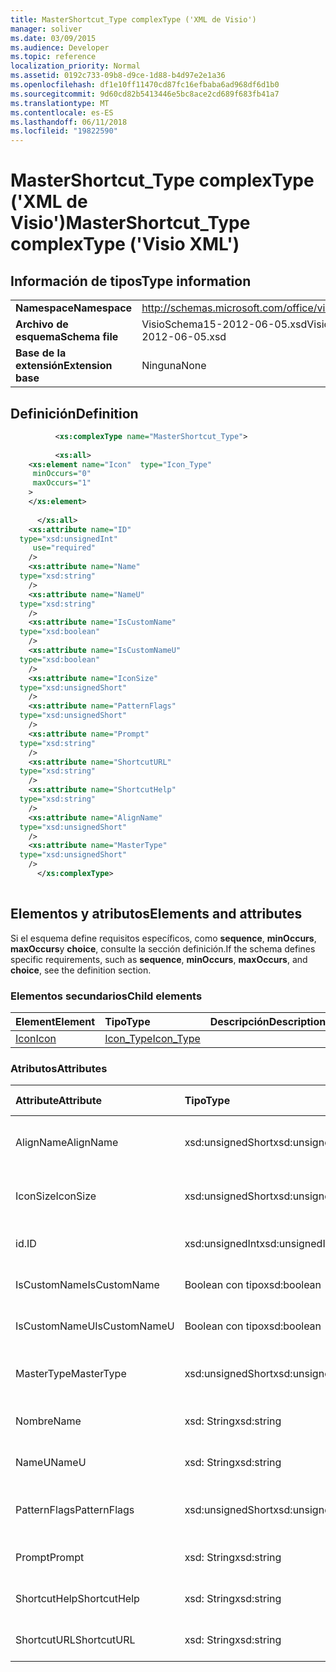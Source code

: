 ```yaml
---
title: MasterShortcut_Type complexType ('XML de Visio')
manager: soliver
ms.date: 03/09/2015
ms.audience: Developer
ms.topic: reference
localization_priority: Normal
ms.assetid: 0192c733-09b8-d9ce-1d88-b4d97e2e1a36
ms.openlocfilehash: df1e10ff11470cd87fc16efbaba6ad968df6d1b0
ms.sourcegitcommit: 9d60cd82b5413446e5bc8ace2cd689f683fb41a7
ms.translationtype: MT
ms.contentlocale: es-ES
ms.lasthandoff: 06/11/2018
ms.locfileid: "19822590"
---
```

# <a name="mastershortcuttype-complextype-visio-xml"></a><span data-ttu-id="fdf07-102">MasterShortcut_Type complexType ('XML de Visio')</span><span class="sxs-lookup"><span data-stu-id="fdf07-102">MasterShortcut_Type complexType ('Visio XML')</span></span>

## <a name="type-information"></a><span data-ttu-id="fdf07-103">Información de tipos</span><span class="sxs-lookup"><span data-stu-id="fdf07-103">Type information</span></span>

|||
|:-----|:-----|
|<span data-ttu-id="fdf07-104">**Namespace**</span><span class="sxs-lookup"><span data-stu-id="fdf07-104">**Namespace**</span></span> <br/> |http://schemas.microsoft.com/office/visio/2011/1/core  <br/> |
|<span data-ttu-id="fdf07-105">**Archivo de esquema**</span><span class="sxs-lookup"><span data-stu-id="fdf07-105">**Schema file**</span></span> <br/> |<span data-ttu-id="fdf07-106">VisioSchema15-2012-06-05.xsd</span><span class="sxs-lookup"><span data-stu-id="fdf07-106">VisioSchema15-2012-06-05.xsd</span></span>  <br/> |
|<span data-ttu-id="fdf07-107">**Base de la extensión**</span><span class="sxs-lookup"><span data-stu-id="fdf07-107">**Extension base**</span></span> <br/> |<span data-ttu-id="fdf07-108">Ninguna</span><span class="sxs-lookup"><span data-stu-id="fdf07-108">None</span></span>  <br/> |
   
## <a name="definition"></a><span data-ttu-id="fdf07-109">Definición</span><span class="sxs-lookup"><span data-stu-id="fdf07-109">Definition</span></span>

```XML
          <xs:complexType name="MasterShortcut_Type">
          
          <xs:all>
    <xs:element name="Icon"  type="Icon_Type"
     minOccurs="0"
     maxOccurs="1"
    >
    </xs:element>
    
      </xs:all>
    <xs:attribute name="ID"
  type="xsd:unsignedInt"
     use="required"
    />
    <xs:attribute name="Name"
  type="xsd:string"
    />
    <xs:attribute name="NameU"
  type="xsd:string"
    />
    <xs:attribute name="IsCustomName"
  type="xsd:boolean"
    />
    <xs:attribute name="IsCustomNameU"
  type="xsd:boolean"
    />
    <xs:attribute name="IconSize"
  type="xsd:unsignedShort"
    />
    <xs:attribute name="PatternFlags"
  type="xsd:unsignedShort"
    />
    <xs:attribute name="Prompt"
  type="xsd:string"
    />
    <xs:attribute name="ShortcutURL"
  type="xsd:string"
    />
    <xs:attribute name="ShortcutHelp"
  type="xsd:string"
    />
    <xs:attribute name="AlignName"
  type="xsd:unsignedShort"
    />
    <xs:attribute name="MasterType"
  type="xsd:unsignedShort"
    />
      </xs:complexType>
      
```

## <a name="elements-and-attributes"></a><span data-ttu-id="fdf07-110">Elementos y atributos</span><span class="sxs-lookup"><span data-stu-id="fdf07-110">Elements and attributes</span></span>

<span data-ttu-id="fdf07-111">Si el esquema define requisitos específicos, como **sequence**, **minOccurs**, **maxOccurs**y **choice**, consulte la sección definición.</span><span class="sxs-lookup"><span data-stu-id="fdf07-111">If the schema defines specific requirements, such as **sequence**, **minOccurs**, **maxOccurs**, and **choice**, see the definition section.</span></span> 
  
### <a name="child-elements"></a><span data-ttu-id="fdf07-112">Elementos secundarios</span><span class="sxs-lookup"><span data-stu-id="fdf07-112">Child elements</span></span>

|<span data-ttu-id="fdf07-113">**Element**</span><span class="sxs-lookup"><span data-stu-id="fdf07-113">**Element**</span></span>|<span data-ttu-id="fdf07-114">**Tipo**</span><span class="sxs-lookup"><span data-stu-id="fdf07-114">**Type**</span></span>|<span data-ttu-id="fdf07-115">**Descripción**</span><span class="sxs-lookup"><span data-stu-id="fdf07-115">**Description**</span></span>|
|:-----|:-----|:-----|
|[<span data-ttu-id="fdf07-116">Icon</span><span class="sxs-lookup"><span data-stu-id="fdf07-116">Icon</span></span>](icon-element-mastershortcut_type-complextypevisio-xml.md) <br/> |[<span data-ttu-id="fdf07-117">Icon_Type</span><span class="sxs-lookup"><span data-stu-id="fdf07-117">Icon_Type</span></span>](icon_type-complextypevisio-xml.md) <br/> ||
   
### <a name="attributes"></a><span data-ttu-id="fdf07-118">Atributos</span><span class="sxs-lookup"><span data-stu-id="fdf07-118">Attributes</span></span>

|<span data-ttu-id="fdf07-119">**Attribute**</span><span class="sxs-lookup"><span data-stu-id="fdf07-119">**Attribute**</span></span>|<span data-ttu-id="fdf07-120">**Tipo**</span><span class="sxs-lookup"><span data-stu-id="fdf07-120">**Type**</span></span>|<span data-ttu-id="fdf07-121">**Obligatorio**</span><span class="sxs-lookup"><span data-stu-id="fdf07-121">**Required**</span></span>|<span data-ttu-id="fdf07-122">**Descripción**</span><span class="sxs-lookup"><span data-stu-id="fdf07-122">**Description**</span></span>|<span data-ttu-id="fdf07-123">**Valores posibles**</span><span class="sxs-lookup"><span data-stu-id="fdf07-123">**Possible values**</span></span>|
|:-----|:-----|:-----|:-----|:-----|
|<span data-ttu-id="fdf07-124">AlignName</span><span class="sxs-lookup"><span data-stu-id="fdf07-124">AlignName</span></span>  <br/> |<span data-ttu-id="fdf07-125">xsd:unsignedShort</span><span class="sxs-lookup"><span data-stu-id="fdf07-125">xsd:unsignedShort</span></span>  <br/> |<span data-ttu-id="fdf07-126">opcional</span><span class="sxs-lookup"><span data-stu-id="fdf07-126">optional</span></span>  <br/> ||<span data-ttu-id="fdf07-127">Valores del tipo xsd:unsignedShort.</span><span class="sxs-lookup"><span data-stu-id="fdf07-127">Values of the xsd:unsignedShort type.</span></span>  <br/> |
|<span data-ttu-id="fdf07-128">IconSize</span><span class="sxs-lookup"><span data-stu-id="fdf07-128">IconSize</span></span>  <br/> |<span data-ttu-id="fdf07-129">xsd:unsignedShort</span><span class="sxs-lookup"><span data-stu-id="fdf07-129">xsd:unsignedShort</span></span>  <br/> |<span data-ttu-id="fdf07-130">opcional</span><span class="sxs-lookup"><span data-stu-id="fdf07-130">optional</span></span>  <br/> ||<span data-ttu-id="fdf07-131">Valores del tipo xsd:unsignedShort.</span><span class="sxs-lookup"><span data-stu-id="fdf07-131">Values of the xsd:unsignedShort type.</span></span>  <br/> |
|<span data-ttu-id="fdf07-132">id.</span><span class="sxs-lookup"><span data-stu-id="fdf07-132">ID</span></span>  <br/> |<span data-ttu-id="fdf07-133">xsd:unsignedInt</span><span class="sxs-lookup"><span data-stu-id="fdf07-133">xsd:unsignedInt</span></span>  <br/> |<span data-ttu-id="fdf07-134">necesario</span><span class="sxs-lookup"><span data-stu-id="fdf07-134">required</span></span>  <br/> ||<span data-ttu-id="fdf07-135">Valores del tipo xsd:unsignedInt.</span><span class="sxs-lookup"><span data-stu-id="fdf07-135">Values of the xsd:unsignedInt type.</span></span>  <br/> |
|<span data-ttu-id="fdf07-136">IsCustomName</span><span class="sxs-lookup"><span data-stu-id="fdf07-136">IsCustomName</span></span>  <br/> |<span data-ttu-id="fdf07-137">Boolean con tipo</span><span class="sxs-lookup"><span data-stu-id="fdf07-137">xsd:boolean</span></span>  <br/> |<span data-ttu-id="fdf07-138">opcional</span><span class="sxs-lookup"><span data-stu-id="fdf07-138">optional</span></span>  <br/> ||<span data-ttu-id="fdf07-139">Valores del tipo Boolean con tipo.</span><span class="sxs-lookup"><span data-stu-id="fdf07-139">Values of the xsd:boolean type.</span></span>  <br/> |
|<span data-ttu-id="fdf07-140">IsCustomNameU</span><span class="sxs-lookup"><span data-stu-id="fdf07-140">IsCustomNameU</span></span>  <br/> |<span data-ttu-id="fdf07-141">Boolean con tipo</span><span class="sxs-lookup"><span data-stu-id="fdf07-141">xsd:boolean</span></span>  <br/> |<span data-ttu-id="fdf07-142">opcional</span><span class="sxs-lookup"><span data-stu-id="fdf07-142">optional</span></span>  <br/> ||<span data-ttu-id="fdf07-143">Valores del tipo Boolean con tipo.</span><span class="sxs-lookup"><span data-stu-id="fdf07-143">Values of the xsd:boolean type.</span></span>  <br/> |
|<span data-ttu-id="fdf07-144">MasterType</span><span class="sxs-lookup"><span data-stu-id="fdf07-144">MasterType</span></span>  <br/> |<span data-ttu-id="fdf07-145">xsd:unsignedShort</span><span class="sxs-lookup"><span data-stu-id="fdf07-145">xsd:unsignedShort</span></span>  <br/> |<span data-ttu-id="fdf07-146">opcional</span><span class="sxs-lookup"><span data-stu-id="fdf07-146">optional</span></span>  <br/> ||<span data-ttu-id="fdf07-147">Valores del tipo xsd:unsignedShort.</span><span class="sxs-lookup"><span data-stu-id="fdf07-147">Values of the xsd:unsignedShort type.</span></span>  <br/> |
|<span data-ttu-id="fdf07-148">Nombre</span><span class="sxs-lookup"><span data-stu-id="fdf07-148">Name</span></span>  <br/> |<span data-ttu-id="fdf07-149">xsd: String</span><span class="sxs-lookup"><span data-stu-id="fdf07-149">xsd:string</span></span>  <br/> |<span data-ttu-id="fdf07-150">opcional</span><span class="sxs-lookup"><span data-stu-id="fdf07-150">optional</span></span>  <br/> ||<span data-ttu-id="fdf07-151">Valores del tipo XSD: String.</span><span class="sxs-lookup"><span data-stu-id="fdf07-151">Values of the xsd:string type.</span></span>  <br/> |
|<span data-ttu-id="fdf07-152">NameU</span><span class="sxs-lookup"><span data-stu-id="fdf07-152">NameU</span></span>  <br/> |<span data-ttu-id="fdf07-153">xsd: String</span><span class="sxs-lookup"><span data-stu-id="fdf07-153">xsd:string</span></span>  <br/> |<span data-ttu-id="fdf07-154">opcional</span><span class="sxs-lookup"><span data-stu-id="fdf07-154">optional</span></span>  <br/> ||<span data-ttu-id="fdf07-155">Valores del tipo XSD: String.</span><span class="sxs-lookup"><span data-stu-id="fdf07-155">Values of the xsd:string type.</span></span>  <br/> |
|<span data-ttu-id="fdf07-156">PatternFlags</span><span class="sxs-lookup"><span data-stu-id="fdf07-156">PatternFlags</span></span>  <br/> |<span data-ttu-id="fdf07-157">xsd:unsignedShort</span><span class="sxs-lookup"><span data-stu-id="fdf07-157">xsd:unsignedShort</span></span>  <br/> |<span data-ttu-id="fdf07-158">opcional</span><span class="sxs-lookup"><span data-stu-id="fdf07-158">optional</span></span>  <br/> ||<span data-ttu-id="fdf07-159">Valores del tipo xsd:unsignedShort.</span><span class="sxs-lookup"><span data-stu-id="fdf07-159">Values of the xsd:unsignedShort type.</span></span>  <br/> |
|<span data-ttu-id="fdf07-160">Prompt</span><span class="sxs-lookup"><span data-stu-id="fdf07-160">Prompt</span></span>  <br/> |<span data-ttu-id="fdf07-161">xsd: String</span><span class="sxs-lookup"><span data-stu-id="fdf07-161">xsd:string</span></span>  <br/> |<span data-ttu-id="fdf07-162">opcional</span><span class="sxs-lookup"><span data-stu-id="fdf07-162">optional</span></span>  <br/> ||<span data-ttu-id="fdf07-163">Valores del tipo XSD: String.</span><span class="sxs-lookup"><span data-stu-id="fdf07-163">Values of the xsd:string type.</span></span>  <br/> |
|<span data-ttu-id="fdf07-164">ShortcutHelp</span><span class="sxs-lookup"><span data-stu-id="fdf07-164">ShortcutHelp</span></span>  <br/> |<span data-ttu-id="fdf07-165">xsd: String</span><span class="sxs-lookup"><span data-stu-id="fdf07-165">xsd:string</span></span>  <br/> |<span data-ttu-id="fdf07-166">opcional</span><span class="sxs-lookup"><span data-stu-id="fdf07-166">optional</span></span>  <br/> ||<span data-ttu-id="fdf07-167">Valores del tipo XSD: String.</span><span class="sxs-lookup"><span data-stu-id="fdf07-167">Values of the xsd:string type.</span></span>  <br/> |
|<span data-ttu-id="fdf07-168">ShortcutURL</span><span class="sxs-lookup"><span data-stu-id="fdf07-168">ShortcutURL</span></span>  <br/> |<span data-ttu-id="fdf07-169">xsd: String</span><span class="sxs-lookup"><span data-stu-id="fdf07-169">xsd:string</span></span>  <br/> |<span data-ttu-id="fdf07-170">opcional</span><span class="sxs-lookup"><span data-stu-id="fdf07-170">optional</span></span>  <br/> ||<span data-ttu-id="fdf07-171">Valores del tipo XSD: String.</span><span class="sxs-lookup"><span data-stu-id="fdf07-171">Values of the xsd:string type.</span></span>  <br/> |
   


